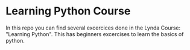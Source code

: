 # Learning Python Course
In this repo you can find several excercices done in the Lynda Course: "Learning Python". This has beginners excercises to learn the basics of python.
